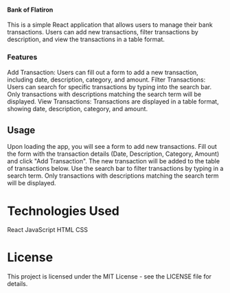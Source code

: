 #### Bank of Flatiron

This is a simple React application that allows users to manage their bank transactions. Users can add new transactions, filter transactions by description, and view the transactions in a table format.

### Features
Add Transaction: Users can fill out a form to add a new transaction, including date, description, category, and amount.
Filter Transactions: Users can search for specific transactions by typing into the search bar. Only transactions with descriptions matching the search term will be displayed.
View Transactions: Transactions are displayed in a table format, showing date, description, category, and amount.

## Usage
Upon loading the app, you will see a form to add new transactions.
Fill out the form with the transaction details (Date, Description, Category, Amount) and click "Add Transaction".
The new transaction will be added to the table of transactions below.
Use the search bar to filter transactions by typing in a search term. Only transactions with descriptions matching the search term will be displayed.

 # Technologies Used
React
JavaScript
HTML
CSS

# License
This project is licensed under the MIT License - see the LICENSE file for details.
